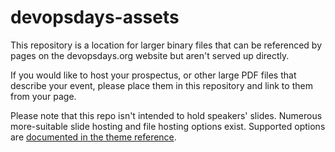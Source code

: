 # devopsdays-assets

This repository is a location for larger binary files that can be referenced by pages on the devopsdays.org website but aren't served up directly.

If you would like to host your prospectus, or other large PDF files that describe your event, please place them in this repository and link to them from your page.

Please note that this repo isn't intended to hold speakers' slides. Numerous more-suitable slide hosting and file hosting options exist. Supported options are [documented in the theme reference](https://github.com/devopsdays/devopsdays-theme/blob/master/REFERENCE.md#talk-page-fields).

